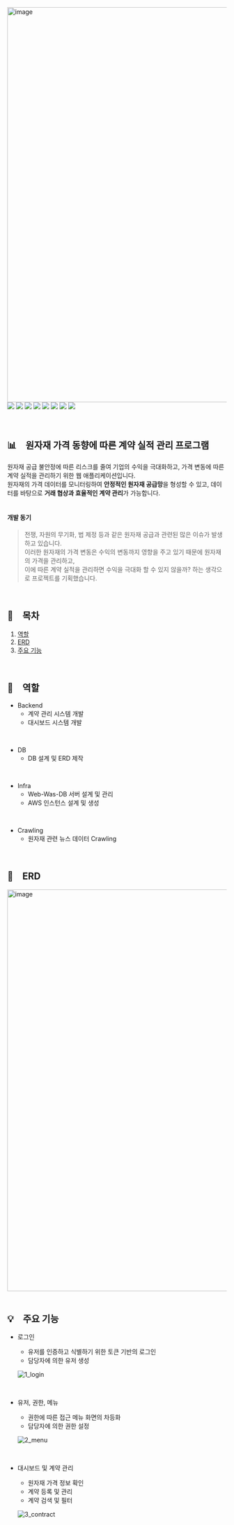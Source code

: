 <img width="904" alt="image" src="https://github.com/yooung513/dma_Contract-Program/assets/106363495/33aaf17d-4486-4fdd-8f82-abe5cdf784bb">
<br>
<span>
  <img src="https://img.shields.io/badge/Java-007396?style=flat&logo=OpenJDK&logoColor=white"/>
  <img src="https://img.shields.io/badge/Python-3776AB?style=flat&logo=python&logoColor=white"/>
  <img src="https://img.shields.io/badge/SpringBoot-6DB33F?style=flat&logo=springboot&logoColor=white"/>
  <img src="https://img.shields.io/badge/IntelliJ-000000?style=flat&logo=intellijidea&logoColor=white"/>
  <img src="https://img.shields.io/badge/MySQL-4479A1?style=flat&logo=mysql&logoColor=white"/>
  <img src="https://img.shields.io/badge/MariaDB-003545?style=flat&logo=mariadb&logoColor=white"/>
  <img src="https://img.shields.io/badge/AWS-232F3E?style=flat&logo=amazonaws&logoColor=white"/>
  <img src="https://img.shields.io/badge/GitHub-181717?style=flat&logo=github&logoColor=white"/>
</span>
<br>
<br>
<br>

## 📊　원자재 가격 동향에 따른 계약 실적 관리 프로그램
원자재 공급 불안정에 따른 리스크를 줄여 기업의 수익을 극대화하고, 가격 변동에 따른 계약 실적을 관리하기 위한 웹 애플리케이션입니다.  
원자재의 가격 데이터를 모니터링하여 **안정적인 원자재 공급망**을 형성할 수 있고, 데이터를 바탕으로 **거래 협상과 효율적인 계약 관리**가 가능합니다.
<br>
<br>

#### 개발 동기
  > 전쟁, 자원의 무기화, 법 제정 등과 같은 원자재 공급과 관련된 많은 이슈가 발생하고 있습니다.  
  이러한 원자재의 가격 변동은 수익의 변동까지 영향을 주고 있기 때문에 원자재의 가격을 관리하고,  
  이에 따른 계약 실적을 관리하면 수익을 극대화 할 수 있지 않을까? 하는 생각으로 프로젝트를 기획했습니다.
<br>

## 📍　목차
1. [역할](#역할)
2. [ERD](#erd)
3. [주요 기능](#주요-기능)
<br>

## 🙌　역할
- Backend
    - 계약 관리 시스템 개발
    - 대시보드 시스템 개발
<br>

- DB
    - DB 설계 및 ERD 제작
<br>

- Infra
    - Web-Was-DB 서버 설계 및 관리
    - AWS 인스턴스 설계 및 생성
<br>

- Crawling
    - 원자재 관련 뉴스 데이터 Crawling
<br>

## 📄　ERD
<img width="919" alt="image" src="https://github.com/yooung513/dma_Contract-Program/assets/106363495/6a2c7ef8-bebc-4c56-9907-71e39828bb32">
<br>
<br>

## 💡　주요 기능
- 로그인
  - 유저를 인증하고 식별하기 위한 토큰 기반의 로그인
  - 담당자에 의한 유저 생성
    
  ![1_login](https://github.com/yooung513/dma_Contract-Program/assets/106363495/374318e6-c8c6-4d9d-8af4-1e755fa0ab63)
<br>

- 유저, 권한, 메뉴
  - 권한에 따른 접근 메뉴 화면의 차등화
  - 담당자에 의한 권한 설정
  
  ![2_menu](https://github.com/yooung513/dma_Contract-Program/assets/106363495/3608252c-3db3-4307-aa05-89036adb3a1e)
<br>

- 대시보드 및 계약 관리
  - 원자재 가격 정보 확인
  - 계약 등록 및 관리
  - 계약 검색 및 필터
  
  ![3_contract](https://github.com/yooung513/dma_Contract-Program/assets/106363495/6845d516-736c-4d4b-82d3-dfde28a2c9c6)
<br>

